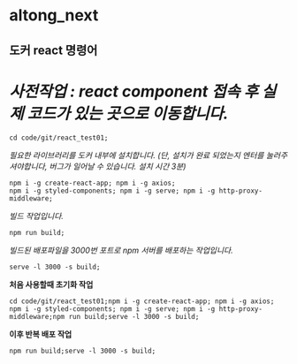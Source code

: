 
altong_next
===========


도커 react 명령어
-----------------

# *사전작업 : react component 접속 후 실제 코드가 있는 곳으로 이동합니다.*
```
cd code/git/react_test01;
```
*필요한 라이브러리를 도커 내부에 설치합니다. (단, 설치가 완료 되었는지 엔터를 눌러주셔야합니다, 버그가 일어날 수 있습니다. 설치 시간 3분)*
```
npm i -g create-react-app; npm i -g axios;
npm i -g styled-components; npm i -g serve; npm i -g http-proxy-middleware;
```

*빌드 작업입니다.*
```
npm run build;
```
*빌드된 배포파일을 3000번 포트로 npm 서버를 배포하는 작업입니다.*
```
serve -l 3000 -s build;
```


**처음 사용할때 초기화 작업**
```
cd code/git/react_test01;npm i -g create-react-app; npm i -g axios; npm i -g styled-components; npm i -g serve; npm i -g http-proxy-middleware;npm run build;serve -l 3000 -s build;
```

**이후 반복 배포 작업**
```
npm run build;serve -l 3000 -s build;
```
